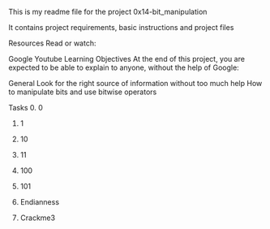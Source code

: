 This is my readme file for the project 0x14-bit_manipulation

It contains project requirements, basic instructions and project files

Resources
Read or watch:

Google
Youtube
Learning Objectives
At the end of this project, you are expected to be able to explain to anyone, without the help of Google:

General
Look for the right source of information without too much help
How to manipulate bits and use bitwise operators

Tasks
0. 0

1. 1

2. 10

3. 11

4. 100

5. 101

6. Endianness

7. Crackme3
